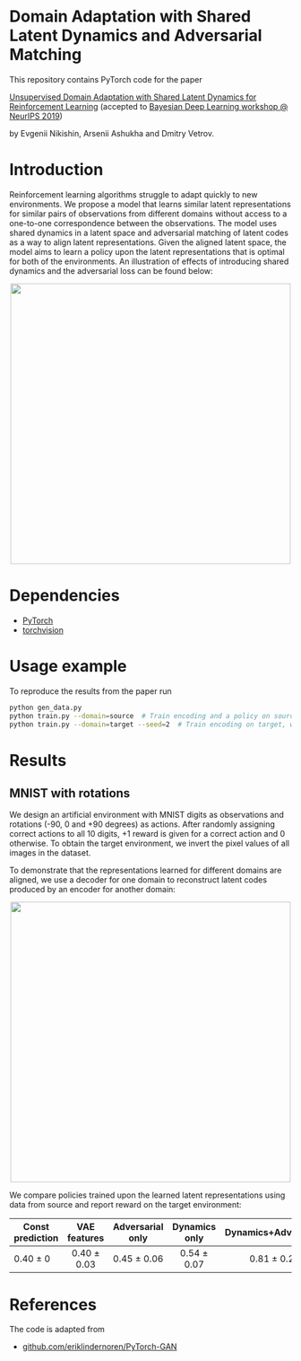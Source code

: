 # Domain Adaptation with Shared Latent Dynamics and Adversarial Matching
This repository contains PyTorch code for the paper

[Unsupervised Domain Adaptation with Shared Latent Dynamics for Reinforcement Learning](https://drive.google.com/open?id=1r7g4fbMDd55jMhEUVhDWYwXEjPyVLG2t) (accepted to [Bayesian Deep Learning workshop @ NeurIPS 2019](http://bayesiandeeplearning.org/))

by Evgenii Nikishin, Arsenii Ashukha and Dmitry Vetrov.


# Introduction

Reinforcement learning algorithms struggle to adapt quickly to new environments. We propose a model that learns similar latent representations for
similar pairs of observations from different domains without access to a one-to-one correspondence between the observations.
The model uses shared dynamics in a latent space
and adversarial matching of latent codes as a way to align latent representations.
Given the aligned latent space, the model aims to learn a policy upon the latent representations that is optimal for both of the environments. An illustration of effects of introducing shared dynamics and the adversarial loss can be found below:

<p align="center">
  <img src="https://user-images.githubusercontent.com/14283069/64994599-0960fd00-d8a7-11e9-9edb-e5839ce90623.png" width=500>
</p>

# Dependencies
* [PyTorch](http://pytorch.org/)
* [torchvision](https://github.com/pytorch/vision/)


# Usage example

To reproduce the results from the paper run 
```bash
python gen_data.py  
python train.py --domain=source  # Train encoding and a policy on source
python train.py --domain=target --seed=2  # Train encoding on target, we got the best results with seed 2
```


# Results

## MNIST with rotations

We design an artificial environment with MNIST digits as observations and rotations (-90, 0 and +90 degrees) as actions. After randomly assigning correct actions to all 10 digits, +1 reward is given for a correct action and 0 otherwise.
To obtain the target environment, we invert the pixel values of all images in the dataset.

To demonstrate that the representations learned for different domains are aligned, we use a decoder for one domain to reconstruct latent codes produced by an encoder for another domain:

<p align="center">
<img src="https://user-images.githubusercontent.com/14283069/64994601-0bc35700-d8a7-11e9-8832-1f59632f65cf.png" width=500>
</p>


We compare policies trained upon the learned latent representations using data from source and report reward on the target environment:

| Const prediction             |  VAE features     | Adversarial only | Dynamics only | Dynamics+Adversarial |
| ------------------------- |:------------:|:------------:|:----------------:|:---------------:|
| 0.40 ± 0 | 0.40 ± 0.03 | 0.45 ± 0.06 | 0.54 ± 0.07 | 0.81 ± 0.21 |


# References
 
 The code is adapted from
 * [github.com/eriklindernoren/PyTorch-GAN](https://github.com/eriklindernoren/PyTorch-GAN/tree/master/implementations/aae)
